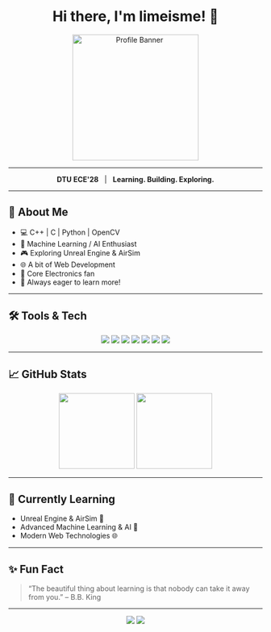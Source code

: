 <h1 align="center">Hi there, I'm limeisme! 👋</h1>

<p align="center">
  <img src="https://github.com/limeisme/limeisme/assets/79736632/48f285f4-3b29-43fb-8c34-566daab70031" width="250" alt="Profile Banner"/>
</p>

---

<p align="center">
  <b>DTU ECE'28</b> &nbsp; | &nbsp; <b>Learning. Building. Exploring.</b>
</p>

---

## 🚀 About Me

- 💻 C++ | C | Python | OpenCV
- 🤖 Machine Learning / AI Enthusiast
- 🎮 Exploring Unreal Engine & AirSim
- 🌐 A bit of Web Development
- 🔌 Core Electronics fan
- 🧠 Always eager to learn more!

---

## 🛠️ Tools & Tech

<p align="center">
  <img src="https://img.shields.io/badge/-C++-00599C?style=for-the-badge&logo=c%2b%2b&logoColor=white"/>
  <img src="https://img.shields.io/badge/-Python-3776AB?style=for-the-badge&logo=python&logoColor=white"/>
  <img src="https://img.shields.io/badge/-OpenCV-5C3EE8?style=for-the-badge&logo=opencv&logoColor=white"/>
  <img src="https://img.shields.io/badge/-Unreal%20Engine-313131?style=for-the-badge&logo=unrealengine&logoColor=white"/>
  <img src="https://img.shields.io/badge/-AirSim-00BFFF?style=for-the-badge"/>
  <img src="https://img.shields.io/badge/-Web%20Dev-FF5722?style=for-the-badge&logo=html5&logoColor=white"/>
  <img src="https://img.shields.io/badge/-Electronics-4CAF50?style=for-the-badge"/>
</p>

---

## 📈 GitHub Stats

<p align="center">
  <img src="https://github-readme-stats.vercel.app/api?username=limeisme&show_icons=true&theme=tokyonight" height="150"/>
  <img src="https://github-readme-stats.vercel.app/api/top-langs/?username=limeisme&layout=compact&theme=tokyonight" height="150"/>
</p>

---

## 🌱 Currently Learning

- Unreal Engine & AirSim 🤩
- Advanced Machine Learning & AI 🧠
- Modern Web Technologies 🌐

---

## ✨ Fun Fact

> “The beautiful thing about learning is that nobody can take it away from you.” – B.B. King

---

<p align="center">
  <a href="mailto:limeisme@gmail.com"><img src="https://img.shields.io/badge/Email-D14836?style=flat-square&logo=gmail&logoColor=white"/></a>
  <a href="https://www.linkedin.com/in/limeisme/"><img src="https://img.shields.io/badge/LinkedIn-0A66C2?style=flat-square&logo=linkedin&logoColor=white"/></a>
</p>
